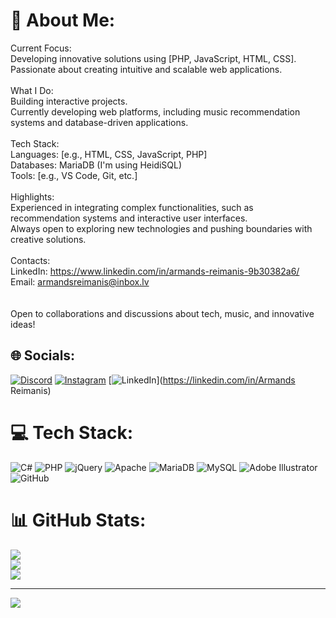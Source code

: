 # 💫 About Me:
Current Focus:<br>Developing innovative solutions using [PHP, JavaScript, HTML, CSS].<br>Passionate about creating intuitive and scalable web applications.<br><br>What I Do:<br>Building interactive projects.<br>Currently developing web platforms, including music recommendation systems and database-driven applications.<br><br>Tech Stack:<br>Languages: [e.g., HTML, CSS, JavaScript, PHP]<br>Databases: MariaDB (I'm using HeidiSQL)<br>Tools: [e.g., VS Code, Git, etc.]<br><br>Highlights:<br>Experienced in integrating complex functionalities, such as recommendation systems and interactive user interfaces.<br>Always open to exploring new technologies and pushing boundaries with creative solutions.<br><br>Contacts:<br>LinkedIn: https://www.linkedin.com/in/armands-reimanis-9b30382a6/<br>Email: armandsreimanis@inbox.lv<br><br><br>Open to collaborations and discussions about tech, music, and innovative ideas!


## 🌐 Socials:
[![Discord](https://img.shields.io/badge/Discord-%237289DA.svg?logo=discord&logoColor=white)](https://discord.gg/kefflo249) [![Instagram](https://img.shields.io/badge/Instagram-%23E4405F.svg?logo=Instagram&logoColor=white)](https://instagram.com/laima.grauds) [![LinkedIn](https://img.shields.io/badge/LinkedIn-%230077B5.svg?logo=linkedin&logoColor=white)](https://linkedin.com/in/Armands Reimanis) 

# 💻 Tech Stack:
![C#](https://img.shields.io/badge/c%23-%23239120.svg?style=for-the-badge&logo=csharp&logoColor=white) ![PHP](https://img.shields.io/badge/php-%23777BB4.svg?style=for-the-badge&logo=php&logoColor=white) ![jQuery](https://img.shields.io/badge/jquery-%230769AD.svg?style=for-the-badge&logo=jquery&logoColor=white) ![Apache](https://img.shields.io/badge/apache-%23D42029.svg?style=for-the-badge&logo=apache&logoColor=white) ![MariaDB](https://img.shields.io/badge/MariaDB-003545?style=for-the-badge&logo=mariadb&logoColor=white) ![MySQL](https://img.shields.io/badge/mysql-4479A1.svg?style=for-the-badge&logo=mysql&logoColor=white) ![Adobe Illustrator](https://img.shields.io/badge/adobe%20illustrator-%23FF9A00.svg?style=for-the-badge&logo=adobe%20illustrator&logoColor=white) ![GitHub](https://img.shields.io/badge/github-%23121011.svg?style=for-the-badge&logo=github&logoColor=white)
# 📊 GitHub Stats:
![](https://github-readme-stats.vercel.app/api?username=Kefflo&theme=dark&hide_border=false&include_all_commits=false&count_private=false)<br/>
![](https://github-readme-streak-stats.herokuapp.com/?user=Kefflo&theme=dark&hide_border=false)<br/>
![](https://github-readme-stats.vercel.app/api/top-langs/?username=Kefflo&theme=dark&hide_border=false&include_all_commits=false&count_private=false&layout=compact)

---
[![](https://visitcount.itsvg.in/api?id=Kefflo&icon=0&color=0)](https://visitcount.itsvg.in)

<!-- Proudly created with GPRM ( https://gprm.itsvg.in ) -->
